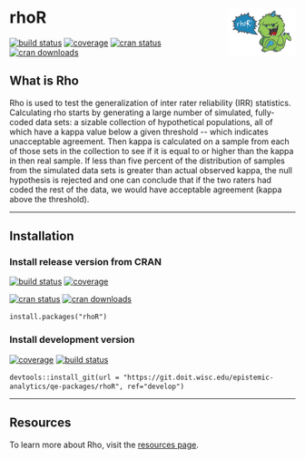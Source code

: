 # rhoR <img src="man/figures/logo.png" align="right" alt="" width="120" />

[![build status](https://git.doit.wisc.edu/epistemic-analytics/qe-packages/rhoR/badges/master/build.svg)](https://git.doit.wisc.edu/epistemic-analytics/qe-packages/rhoR/commits/master)
[![coverage](https://s3-us-west-2.amazonaws.com/rhor.qe-libs.org/coverage-master.svg)](http://rhor.qe-libs.org/coverage/master/index.html)
[![cran status](https://www.r-pkg.org/badges/version-ago/rhoR)](https://CRAN.R-project.org/package=rhoR) 
[![cran downloads](https://cranlogs.r-pkg.org/badges/grand-total/rhoR)](https://cranlogs.r-pkg.org/badges/grand-total/rhoR) 

## What is Rho
Rho is used to test the generalization of inter rater reliability
(IRR) statistics. Calculating rho starts by generating a large number of
simulated, fully-coded data sets: a sizable collection of hypothetical
populations, all of which have a kappa value below a given threshold -- which
indicates unacceptable agreement. Then kappa is calculated on a sample from
each of those sets in the collection to see if it is equal to or higher than
the kappa in then real sample. If less than five percent of the distribution
of samples from the simulated data sets is greater than actual observed kappa,
the null hypothesis is rejected and one can conclude that if the two raters had
coded the rest of the data, we would have acceptable agreement (kappa above the
threshold).

---

## Installation

### Install release version from CRAN
[![build status](https://git.doit.wisc.edu/epistemic-analytics/qe-packages/rhoR/badges/master/build.svg)](https://git.doit.wisc.edu/epistemic-analytics/qe-packages/rhoR/commits/master)
[![coverage](https://s3-us-west-2.amazonaws.com/rhor.qe-libs.org/coverage-master.svg)](http://rhor.qe-libs.org/coverage/master/index.html)

[![cran status](https://www.r-pkg.org/badges/version-ago/rhoR)](https://CRAN.R-project.org/package=rhoR) 
[![cran downloads](https://cranlogs.r-pkg.org/badges/grand-total/rhoR)](https://cranlogs.r-pkg.org/badges/grand-total/rhoR) 
```
install.packages("rhoR")
```

### Install development version
[![coverage](https://s3-us-west-2.amazonaws.com/rhor.qe-libs.org/coverage-develop.svg)](http://rhor.qe-libs.org/coverage/develop/index.html)
[![build status](https://git.doit.wisc.edu/epistemic-analytics/qe-packages/rhoR/badges/develop/build.svg)](https://git.doit.wisc.edu/epistemic-analytics/qe-packages/rhoR/commits/develop)

```
devtools::install_git(url = "https://git.doit.wisc.edu/epistemic-analytics/qe-packages/rhoR", ref="develop")
```


---
## Resources

To learn more about Rho, visit the [resources page](http://www.epistemicnetwork.org/resources/).
